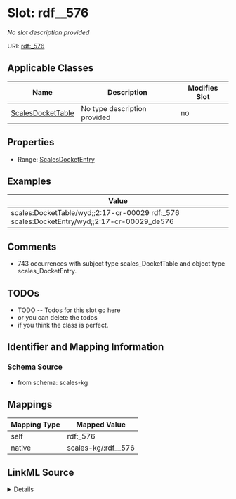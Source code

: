 

# Slot: rdf__576


_No slot description provided_





URI: [rdf:_576](http://www.w3.org/1999/02/22-rdf-syntax-ns#_576)



<!-- no inheritance hierarchy -->





## Applicable Classes

| Name | Description | Modifies Slot |
| --- | --- | --- |
| [ScalesDocketTable](../classes/ScalesDocketTable.md) | No type description provided |  no  |







## Properties

* Range: [ScalesDocketEntry](../classes/ScalesDocketEntry.md)






## Examples

| Value |
| --- |
| scales:DocketTable/wyd;;2:17-cr-00029 rdf:_576 scales:DocketEntry/wyd;;2:17-cr-00029_de576 |

## Comments

* 743 occurrences with subject type scales_DocketTable and object type scales_DocketEntry.

## TODOs

* TODO -- Todos for this slot go here
* or you can delete the todos
* if you think the class is perfect.

## Identifier and Mapping Information







### Schema Source


* from schema: scales-kg




## Mappings

| Mapping Type | Mapped Value |
| ---  | ---  |
| self | rdf:_576 |
| native | scales-kg/:rdf__576 |




## LinkML Source

<details>
```yaml
name: rdf__576
description: No slot description provided
todos:
- TODO -- Todos for this slot go here
- or you can delete the todos
- if you think the class is perfect.
comments:
- 743 occurrences with subject type scales_DocketTable and object type scales_DocketEntry.
examples:
- value: scales:DocketTable/wyd;;2:17-cr-00029 rdf:_576 scales:DocketEntry/wyd;;2:17-cr-00029_de576
from_schema: scales-kg
rank: 1000
slot_uri: rdf:_576
alias: rdf__576
domain_of:
- scales_DocketTable
range: scales_DocketEntry

```
</details>